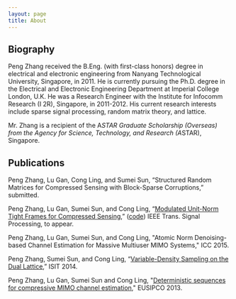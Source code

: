 ```yaml
---
layout: page
title: About
---
```


## Biography
Peng Zhang received the B.Eng. (with first-class honors) degree in electrical and electronic engineering from Nanyang Technological University, Singapore, in 2011. He is currently pursuing the Ph.D. degree in the Electrical and Electronic Engineering Department at Imperial College London, U.K. He was a Research Engineer with the Institute for Infocomm Research (I 2R), Singapore, in 2011-2012. His current research interests include sparse signal processing, random matrix theory, and lattice.

Mr. Zhang is a recipient of the A*STAR Graduate Scholarship (Overseas) from the Agency for Science, Technology, and Research (A*STAR), Singapore.

## Publications
Peng Zhang, Lu Gan, Cong Ling, and Sumei Sun, “Structured Random Matrices for Compressed Sensing with Block-Sparse Corruptions,” submitted.

Peng Zhang, Lu Gan, Sumei Sun, and Cong Ling, “[Modulated Unit-Norm Tight Frames for Compressed Sensing](http://arxiv.org/abs/1411.7630),” ([code](http://p-zhang.github.io/archive/myresearch/udb_matlab)) IEEE Trans. Signal Processing, to appear.

Peng Zhang, Lu Gan, Sumei Sun, and Cong Ling, "Atomic Norm Denoising-based Channel Estimation for Massive Multiuser MIMO Systems," ICC 2015.

Peng Zhang, Sumei Sun, and Cong Ling, “[Variable-Density Sampling on the Dual Lattice](http://ieeexplore.ieee.org/xpl/articleDetails.jsp?arnumber=6875044&queryText=Variable-Density+Sampling+on+the+Dual+Lattice&newsearch=true&searchField=Search_All),” ISIT 2014.

Peng Zhang, Lu Gan, Sumei Sun and Cong Ling, "[Deterministic sequences for compressive MIMO channel estimation](http://arxiv.org/abs/1311.0391)," EUSIPCO 2013.

